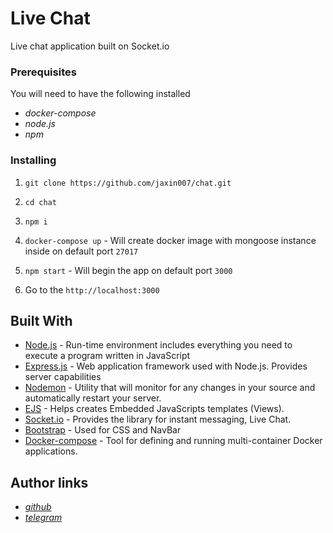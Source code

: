 # Live Chat
Live chat application built on Socket.io

### Prerequisites
You will need to have the following installed
* *docker-compose*
* *node.js*
* *npm*

### Installing

1. `git clone https://github.com/jaxin007/chat.git`

2. `cd chat`

3. `npm i`

4. `docker-compose up` - Will create docker image with mongoose instance inside on default port `27017`

5. `npm start` - Will begin the app on default port `3000`

6. Go to the `http://localhost:3000`

## Built With

* [Node.js](https://nodejs.org) - Run-time environment includes everything you need to execute a program written in JavaScript
* [Express.js](https://expressjs.com) - Web application framework used with Node.js. Provides server capabilities
* [Nodemon](https://www.npmjs.com/package/nodemon) - Utility that will monitor for any changes in your source and automatically restart your server.
* [EJS](https://ejs.co) - Helps creates Embedded JavaScripts templates (Views).
* [Socket.io](https://socket.io) - Provides the library for instant messaging, Live Chat.
* [Bootstrap](https://getbootstrap.com) - Used for CSS and NavBar
* [Docker-compose](https://docs.docker.com/compose) - Tool for defining and running multi-container Docker applications.

## Author links
* *[github](https://github.com/jaxin007)*
* *[telegram](https://t.me/jaxin007)*
